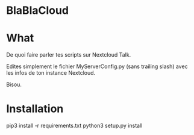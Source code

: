 # BlaBlaCloud

What
====
De quoi faire parler tes scripts sur Nextcloud Talk.

Edites simplement le fichier MyServerConfig.py (sans trailing slash) avec les infos de ton instance Nextcloud.

Bisou.

Installation
=======


  pip3 install -r requirements.txt
  python3 setup.py install



